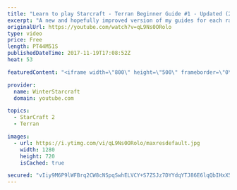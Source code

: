 ```yaml
---
title: "Learn to play Starcraft - Terran Beginner Guide #1 - Updated (2017 LOTV)"
excerpt: "A new and hopefully improved version of my guides for each race where I go over as many basics as possible while doing it live :)  I strongly believe that a super structured guide style is not very helpful compared to watching/playing the game actively.  Feedback is greatly appreciated. -- Watch live"
originalUrl: https://youtube.com/watch?v=qL9Ns0ORolo
type: video
price: Free
length: PT44M51S
publishedDateTime: 2017-11-19T17:08:52Z
heat: 53

featuredContent: "<iframe width=\"800\" height=\"500\" frameborder=\"0\" src=\"https://www.youtube.com/embed/qL9Ns0ORolo\" allow=\"accelerometer; autoplay; encrypted-media; gyroscope; picture-in-picture\" allowfullscreen></iframe>"

provider:
  name: WinterStarcraft
  domain: youtube.com

topics:
  - StarCraft 2
  - Terran

images:
  - url: https://i.ytimg.com/vi/qL9Ns0ORolo/maxresdefault.jpg
    width: 1280
    height: 720
    isCached: true

secured: "vIiy9M6P9lWFBrq2CW8cNSpqSwhELVCY+S7ZSJz7DYYdqYTJ86E6lqQbIHxX5BVHkDH6xx26+dzjTM6324m35IK0KrnmZOD0If9eX4XKGNO2tUbPkNspueCtvf8JBI9RSQVnGn1if7POex4YGNK9xeJI05d7MuqsXKwCL0Bym4jIiEOlWz7TBfjfj+53wKpU7l6GuG5NrqWdi7rb5WhHoVn6dA0Mt5m8iwEbUXi/fuwC4ikiTadGYwO2C3RM/Wk4R8Oj1hsn4+s2oCZv7SJ6zHjL5vsEV5svnMpTpCfZYfinbJ1BguQKBdBVonKfTGA59TyXwGCUJgCn2kUbCu4j+kmKCIXg91G1zPd62DQYAXxNKQl47zK3iQbvmh3kAYvI/7KdaBPwKoe/nR2QMS01LDtZtgopXErliXdweoIRtWKvJsk4IZWfv+2nGhEMWelw;S3G/K7rudoRkJsJuXOr2dg=="
---
```


